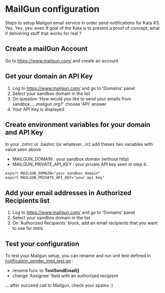 # MailGun configuration
Steps to setup Mailgun email service in order send notifications for Kata #3.
Yes, Yes, yes: even if goal of the Kata is to present a proof of concept, what if delivering stuff that works for real ?

## Create a mailGun Account

Go to https://www.mailgun.com/ and create an account

## Get your domain an API Key

1. Log to https://www.mailgun.com/ and go to 'Domains' panel
2. Select your sandbox domain in the list
3. On question 'How would you like to send your emails from sandbox.....mailgun.org?' choose 'API' answer
4. Your API Key is displayed

## Create environment variables for your domain and API Key
In your .zshrc or .bashrc (or whatever...rc) add theses two variables with value seen above

- MAILGUN_DOMAIN : your sandbox domain (without http)
- MAILGUN_PRIVATE_API_KEY : your private API key seen in step 4.
 
```
export MAILGUN_DOMAIN="your sandbox domain"
export MAILGUN_PRIVATE_API_KEY="your api Key"
```

## Add your email addresses in Authorized Recipients list
1. Log to https://www.mailgun.com/ and go to 'Domains' panel
2. Select your sandbox domain in the list 
3. On 'Authorized Recipients' block, add an email recipients that you want to use for tests

## Test your configuration

To test your Mailgun setup, you can rename and run unit test defined in [notification_sender_impl_test.go](internal/infrastructure/notification_sender_impl_test.go) :
- rename func to **TestSendEmail()**
- change 'Assignee' field with an authorized recipient

... after succeed call to Mailgun, check your spams :)
